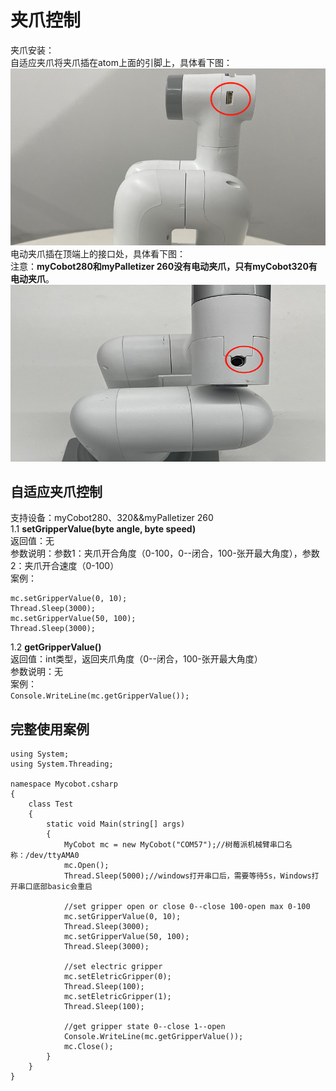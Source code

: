 # 夹爪控制
夹爪安装：<br>
自适应夹爪将夹爪插在atom上面的引脚上，具体看下图：<br>
![C#](../../../resources/3-FunctionsAndApplications/6.developmentGuide/Csharp/GrippingJaw/9-6-001.png)	
电动夹爪插在顶端上的接口处，具体看下图：<br>
注意：**myCobot280和myPalletizer 260没有电动夹爪，只有myCobot320有电动夹爪**。
![C#](../../../resources/3-FunctionsAndApplications/6.developmentGuide/Csharp/GrippingJaw/9-6-002.png)	

## 自适应夹爪控制
支持设备：myCobot280、320&&myPalletizer 260<br>
1.1  **setGripperValue(byte angle, byte speed)**<br>
返回值：无<br>
参数说明：参数1：夹爪开合角度（0-100，0--闭合，100-张开最大角度），参数2：夹爪开合速度（0-100）<br>
案例：<br>

	mc.setGripperValue(0, 10);
	Thread.Sleep(3000);
	mc.setGripperValue(50, 100);
	Thread.Sleep(3000);

1.2 **getGripperValue()**<br>
返回值：int类型，返回夹爪角度（0--闭合，100-张开最大角度）<br>
参数说明：无<br>
案例：<br>
	`Console.WriteLine(mc.getGripperValue());`


## 完整使用案例

	using System;
	using System.Threading;
	
	namespace Mycobot.csharp
	{
	    class Test
	    {
	        static void Main(string[] args)
	        {
	            MyCobot mc = new MyCobot("COM57");//树莓派机械臂串口名称：/dev/ttyAMA0
	            mc.Open();
	            Thread.Sleep(5000);//windows打开串口后，需要等待5s，Windows打开串口底部basic会重启
	
	            //set gripper open or close 0--close 100-open max 0-100
	            mc.setGripperValue(0, 10);
	            Thread.Sleep(3000);
	            mc.setGripperValue(50, 100);
	            Thread.Sleep(3000);
	
				//set electric gripper
				mc.setEletricGripper(0);
				Thread.Sleep(100);
				mc.setEletricGripper(1);
				Thread.Sleep(100);
	
	            //get gripper state 0--close 1--open
	            Console.WriteLine(mc.getGripperValue());
	            mc.Close();
	        }
	    }
	}


